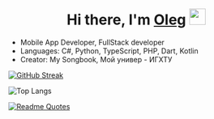 <h1 align="center">Hi there, I'm <a href="https://daniilshat.ru/" target="_blank">Oleg</a> 
<img src="https://github.com/blackcater/blackcater/raw/main/images/Hi.gif" height="32"/></h1>
<!-- <h3 align="center">Computer science student, IT news writer from Russia 🇷🇺</h3> -->

<!-- 👋 Hi, I'm @HubOl01 -->
- Mobile App Developer, FullStack developer
- Languages: C#, Python, TypeScript, PHP, Dart, Kotlin
- Creator: My Songbook, Мой универ - ИГХТУ

<!-- [![trophy](https://github-profile-trophy.vercel.app/?username=hubol01&theme=onedark)](https://github.com/ryo-ma/github-profile-trophy) -->
[![GitHub Streak](https://streak-stats.demolab.com/?user=hubol01&theme=dark&hide_border=true)](https://git.io/streak-stats)

![Top Langs](https://github-readme-stats.vercel.app/api/top-langs/?username=hubol01&theme=dark&layout=compact&hide_border=true)  


<!-- ![Anurag's GitHub stats](https://github-readme-stats.vercel.app/api?username=hubol01&show_icons=true&theme=dark) -->
[![Readme Quotes](https://quotes-github-readme.vercel.app/api?type=horizontal&theme=dark)](https://github.com/piyushsuthar/github-readme-quotes)
<!-- ![Jokes Card](https://readme-jokes.vercel.app/api) -->
